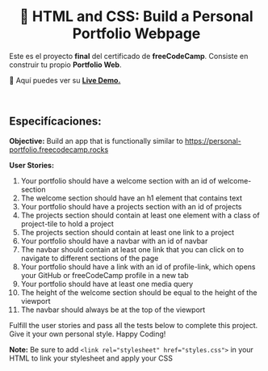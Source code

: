 <div align='center'>

# 🎨 HTML and CSS: Build a Personal Portfolio Webpage

</div>

Este es el proyecto **final** del certificado de **freeCodeCamp**. Consiste en construir tu propio **Portfolio Web**.

🧩 Aquí puedes ver su [**Live Demo.**](https://personal-portfolio-abraham.netlify.app/)

<br>

## Especifícaciones:

**Objective:** Build an app that is functionally similar to https://personal-portfolio.freecodecamp.rocks

**User Stories:**

1. Your portfolio should have a welcome section with an id of welcome-section
2. The welcome section should have an h1 element that contains text
3. Your portfolio should have a projects section with an id of projects
4. The projects section should contain at least one element with a class of project-tile to hold a project
5. The projects section should contain at least one link to a project
6. Your portfolio should have a navbar with an id of navbar
7. The navbar should contain at least one link that you can click on to navigate to different sections of the page
8. Your portfolio should have a link with an id of profile-link, which opens your GitHub or freeCodeCamp profile in a new tab
9. Your portfolio should have at least one media query
10. The height of the welcome section should be equal to the height of the viewport
11. The navbar should always be at the top of the viewport

Fulfill the user stories and pass all the tests below to complete this project. Give it your own personal style. Happy Coding!

**Note:** Be sure to add ```<link rel="stylesheet" href="styles.css">``` in your HTML to link your stylesheet and apply your CSS